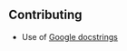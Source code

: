 ## Contributing

- Use of [Google docstrings][]

[google docstrings]: https://google.github.io/styleguide/pyguide.html#s3.8-comments-and-docstrings

